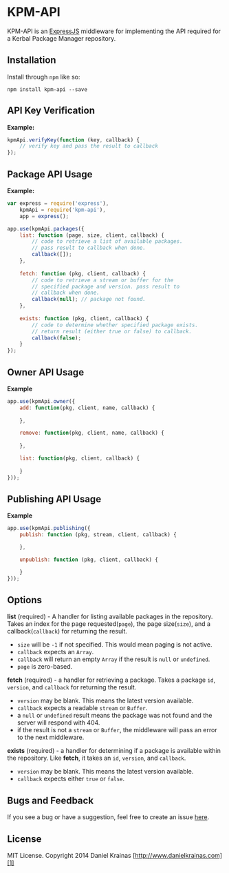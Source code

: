 # KPM-API

KPM-API is an [ExpressJS][0] middleware for implementing the API required for a Kerbal Package Manager repository.

## Installation

Install through `npm` like so:

`npm install kpm-api --save`

## API Key Verification

**Example:**

```js
kpmApi.verifyKey(function (key, callback) {
    // verify key and pass the result to callback
});
```

## Package API Usage

**Example:**

```js
var express = require('express'),
	kpmApi = require('kpm-api'),
	app = express();

app.use(kpmApi.packages({
    list: function (page, size, client, callback) {
        // code to retrieve a list of available packages.
		// pass result to callback when done.
		callback([]);
    },
    
    fetch: function (pkg, client, callback) {
        // code to retrieve a stream or buffer for the
		// specified package and version. pass result to
		// callback when done.
		callback(null); // package not found. 
    },
    
    exists: function (pkg, client, callback) {
        // code to determine whether specified package exists.
		// return result (either true or false) to callback.
		callback(false);
    }
});
```

## Owner API Usage

**Example**

```js
app.use(kpmApi.owner({
    add: function(pkg, client, name, callback) {
        
    },

    remove: function(pkg, client, name, callback) {
        
    },

    list: function(pkg, client, callback) {
        
    }
}));
```

## Publishing API Usage

**Example**

```js
app.use(kpmApi.publishing({
    publish: function (pkg, stream, client, callback) {

    },

    unpublish: function (pkg, client, callback) {

    }
}));
```

## Options

**list** (required) - A handler for listing available packages in the repository. Takes an index for the page requested(`page`), the page size(`size`), and a callback(`callback`) for returning the result. 

- `size` will be `-1` if not specified. This would mean paging is not active.
- `callback` expects an `Array`.
- `callback` will return an empty `Array` if the result is `null` or `undefined`.
- `page` is zero-based.

**fetch** (required) - a handler for retrieving a package. Takes a package `id`, `version`, and `callback` for returning the result.

- `version` may be blank. This means the latest version available.
- `callback` expects a readable `stream` or `Buffer`.
- a `null` or `undefined` result means the package was not found and the server will respond with 404.
- if the result is not a `stream` or `Buffer`, the middleware will pass an error to the next middleware.

**exists** (required) - a handler for determining if a package is available within the repository. Like **fetch**, it takes an `id`, `version`, and `callback`.

- `version` may be blank. This means the latest version available.
- `callback` expects either `true` or `false`.  

## Bugs and Feedback

If you see a bug or have a suggestion, feel free to create an issue [here][2].

## License

MIT License. Copyright 2014 Daniel Krainas [http://www.danielkrainas.com][1]

[0]: http://expressjs.com/
[1]: http://www.danielkrainas.com
[2]: https://github.com/danielkrainas/kpm-api/issues